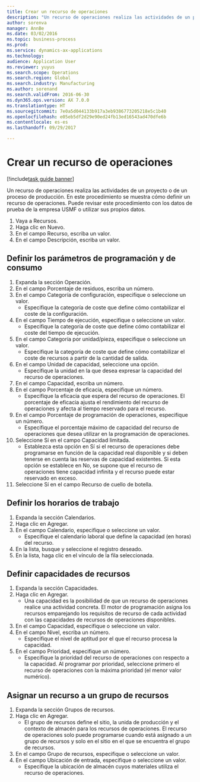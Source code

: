 ```yaml
--- 
title: Crear un recurso de operaciones
description: "Un recurso de operaciones realiza las actividades de un proyecto o de un proceso de producción."
author: sorenva
manager: AnnBe
ms.date: 03/02/2016
ms.topic: business-process
ms.prod: 
ms.service: dynamics-ax-applications
ms.technology: 
audience: Application User
ms.reviewer: yuyus
ms.search.scope: Operations
ms.search.region: Global
ms.search.industry: Manufacturing
ms.author: sorenand
ms.search.validFrom: 2016-06-30
ms.dyn365.ops.version: AX 7.0.0
ms.translationtype: HT
ms.sourcegitcommit: 7e0a5d044133b917a3eb9386773205218e5c1b40
ms.openlocfilehash: e05eb5df2d29e90ed24fb13ed16543ad470dfe6b
ms.contentlocale: es-es
ms.lasthandoff: 09/29/2017

---
```

# <a name="create-an-operations-resource"></a>Crear un recurso de operaciones

[!include[task guide banner](../../includes/task-guide-banner.md)]

Un recurso de operaciones realiza las actividades de un proyecto o de un proceso de producción. En este procedimiento se muestra cómo definir un recurso de operaciones. Puede revisar este procedimiento con los datos de prueba de la empresa USMF o utilizar sus propios datos.

1. Vaya a Recursos.
2. Haga clic en Nuevo.
3. En el campo Recurso, escriba un valor.
4. En el campo Descripción, escriba un valor.

## <a name="define-capacity-and-consumption-parameters"></a>Definir los parámetros de programación y de consumo
1. Expanda la sección Operación.
2. En el campo Porcentaje de residuos, escriba un número.
3. En el campo Categoría de configuración, especifique o seleccione un valor.
    * Especifique la categoría de coste que define cómo contabilizar el coste de la configuración.  
4. En el campo Tiempo de ejecución, especifique o seleccione un valor.
    * Especifique la categoría de coste que define cómo contabilizar el coste del tiempo de ejecución.  
5. En el campo Categoría por unidad/pieza, especifique o seleccione un valor.
    * Especifique la categoría de coste que define cómo contabilizar el coste de recursos a partir de la cantidad de salida.  
6. En el campo Unidad de capacidad, seleccione una opción.
    * Especifique la unidad en la que desea expresar la capacidad del recurso de operaciones.  
7. En el campo Capacidad, escriba un número.
8. En el campo Porcentaje de eficacia, especifique un número.
    * Especifique la eficacia que espera del recurso de operaciones. El porcentaje de eficacia ajusta el rendimiento del recurso de operaciones y afecta al tiempo reservado para el recurso.  
9. En el campo Porcentaje de programación de operaciones, especifique un número.
    * Especifique el porcentaje máximo de capacidad del recurso de operaciones que desea utilizar en la programación de operaciones.  
10. Seleccione Sí en el campo Capacidad limitada.
    * Establezca esta opción en Sí si el recurso de operaciones debe programarse en función de la capacidad real disponible y si deben tenerse en cuenta las reservas de capacidad existentes. Si esta opción se establece en No, se supone que el recurso de operaciones tiene capacidad infinita y el recurso puede estar reservado en exceso.  
11. Seleccione Sí en el campo Recurso de cuello de botella.

## <a name="define-working-times"></a>Definir los horarios de trabajo
1. Expanda la sección Calendarios.
2. Haga clic en Agregar.
3. En el campo Calendario, especifique o seleccione un valor.
    * Especifique el calendario laboral que define la capacidad (en horas) del recurso.  
4. En la lista, busque y seleccione el registro deseado.
5. En la lista, haga clic en el vínculo de la fila seleccionada.

## <a name="define-resource-capabilities"></a>Definir capacidades de recursos
1. Expanda la sección Capacidades.
2. Haga clic en Agregar.
    * Una capacidad es la posibilidad de que un recurso de operaciones realice una actividad concreta. El motor de programación asigna los recursos emparejando los requisitos de recurso de cada actividad con las capacidades de recursos de operaciones disponibles.  
3. En el campo Capacidad, especifique o seleccione un valor.
4. En el campo Nivel, escriba un número.
    * Especifique el nivel de aptitud por el que el recurso procesa la capacidad.  
5. En el campo Prioridad, especifique un número.
    * Especifique la prioridad del recurso de operaciones con respecto a la capacidad. Al programar por prioridad, seleccione primero el recurso de operaciones con la máxima prioridad (el menor valor numérico).  

## <a name="assign-resource-to-resource-group"></a>Asignar un recurso a un grupo de recursos
1. Expanda la sección Grupos de recursos.
2. Haga clic en Agregar.
    * El grupo de recursos define el sitio, la unida de producción y el contexto de almacén para los recursos de operaciones. El recurso de operaciones solo puede programarse cuando está asignado a un grupo de recursos y solo en el sitio en el que se encuentra el grupo de recursos.  
3. En el campo Grupo de recursos, especifique o seleccione un valor.
4. En el campo Ubicación de entrada, especifique o seleccione un valor.
    * Especifique la ubicación de almacén cuyos materiales utiliza el recurso de operaciones.  



